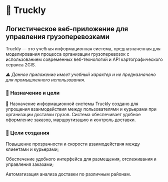 # 🚚 Truckly
## Логистическое веб-приложение для управления грузоперевозками
Truckly — это учебная информационная система, предназначенная для моделирования процесса организации грузоперевозок с использованием современных веб-технологий и API картографического сервиса 2GIS.

*⚠️ Данное приложение имеет учебный характер и не предназначено для промышленного использования.*

### 🎯 Назначение и цели
🧩 Назначение информационной системы
Truckly создано для упрощения взаимодействия между пользователями и курьерами при организации доставки грузов. Система обеспечивает удобное оформление заказов, маршрутизацию и контроль доставки.

### 🎯 Цели создания
Повышение прозрачности и скорости взаимодействия между клиентами и курьерами;

Обеспечение удобного интерфейса для размещения, отслеживания и управления заказами;

Автоматизация анализа доставки по различным районам.
